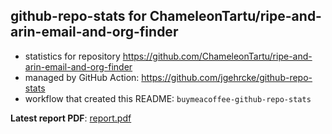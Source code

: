 ## github-repo-stats for ChameleonTartu/ripe-and-arin-email-and-org-finder

- statistics for repository https://github.com/ChameleonTartu/ripe-and-arin-email-and-org-finder
- managed by GitHub Action: https://github.com/jgehrcke/github-repo-stats
- workflow that created this README: `buymeacoffee-github-repo-stats`

**Latest report PDF**: [report.pdf](https://github.com/ChameleonTartu/buymeacoffee-github-repo-stats/raw/github-repo-stats/ChameleonTartu/ripe-and-arin-email-and-org-finder/latest-report/report.pdf)

